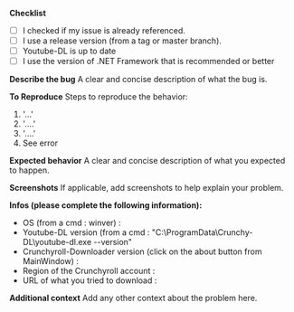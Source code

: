 <!---
Bug report
Create a report to help us improve
PLEASE FILL THIS TEMPLATE, OTHERWISE, IT'S GOING TO BE HARD TO DO SOMETHING.
-->

**Checklist**

- [ ] I checked if my issue is already referenced.
- [ ] I use a release version (from a tag or master branch).
- [ ] Youtube-DL is up to date
- [ ] I use the version of .NET Framework that is recommended or better

**Describe the bug**
A clear and concise description of what the bug is.

**To Reproduce**
Steps to reproduce the behavior:
1. '...'
2. '....'
3. '....'
4. See error

**Expected behavior**
A clear and concise description of what you expected to happen.

**Screenshots**
If applicable, add screenshots to help explain your problem.

**Infos (please complete the following information):**
 - OS (from a cmd : winver) :
 - Youtube-DL version (from a cmd : "C:\ProgramData\Crunchy-DL\youtube-dl.exe --version"
 - Crunchyroll-Downloader version (click on the about button from MainWindow) :
 - Region of the Crunchyroll account :
 - URL of what you tried to download :

**Additional context**
Add any other context about the problem here.
